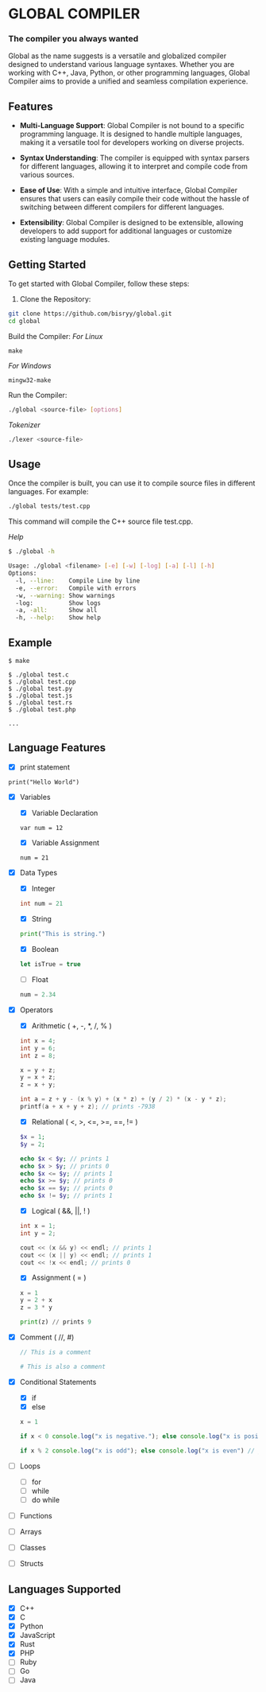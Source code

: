 # GLOBAL COMPILER
### The compiler you always wanted

Global as the name suggests is a versatile and globalized compiler designed to understand various language syntaxes. Whether you are working with C++, Java, Python, or other programming languages, Global Compiler aims to provide a unified and seamless compilation experience.

## Features
- **Multi-Language Support**: Global Compiler is not bound to a specific programming language. It is designed to handle multiple languages, making it a versatile tool for developers working on diverse projects.

- **Syntax Understanding**: The compiler is equipped with syntax parsers for different languages, allowing it to interpret and compile code from various sources.

- **Ease of Use**: With a simple and intuitive interface, Global Compiler ensures that users can easily compile their code without the hassle of switching between different compilers for different languages.

- **Extensibility**: Global Compiler is designed to be extensible, allowing developers to add support for additional languages or customize existing language modules.


## Getting Started
To get started with Global Compiler, follow these steps:

1. Clone the Repository:

```bash
git clone https://github.com/bisryy/global.git
cd global
```
Build the Compiler:
*For Linux*
```
make
```
*For Windows*
```
mingw32-make
```

Run the Compiler:

```bash
./global <source-file> [options]
```
*Tokenizer*
```bash
./lexer <source-file>
```
##  Usage
Once the compiler is built, you can use it to compile source files in different languages. For example:

```bash
./global tests/test.cpp
```
This command will compile the C++ source file test.cpp.

*Help*
```bash
$ ./global -h

Usage: ./global <filename> [-e] [-w] [-log] [-a] [-l] [-h]
Options:
  -l, --line:    Compile Line by line
  -e, --error:   Compile with errors
  -w, --warning: Show warnings
  -log:          Show logs
  -a, -all:      Show all
  -h, --help:    Show help
```

## Example
```
$ make

$ ./global test.c
$ ./global test.cpp
$ ./global test.py
$ ./global test.js
$ ./global test.rs
$ ./global test.php

...

```
## Language Features
- [x] print statement 
```
print("Hello World")
```
- [x] Variables
    - [x] Variable Declaration
    ```
    var num = 12
    ```
    - [x] Variable Assignment
    ```
    num = 21
    ```
- [x] Data Types
    - [x] Integer
    ```cpp
    int num = 21
    ```
    - [x] String
    ```python
    print("This is string.")
    ```
    - [x] Boolean
    ```js
    let isTrue = true
    ```
    - [ ] Float
    ```rust
    num = 2.34
    ```
- [x] Operators
    - [x] Arithmetic ( +, -, *, /, % )
    ```c
    int x = 4;
    int y = 6;
    int z = 8;

    x = y + z;
    y = x + z;
    z = x + y;

    int a = z + y - (x % y) + (x * z) + (y / 2) * (x - y * z);
    printf(a + x + y + z); // prints -7938

    ```
    - [x] Relational ( <, >, <=, >=, ==, != )
    ```php
    $x = 1;
    $y = 2;

    echo $x < $y; // prints 1
    echo $x > $y; // prints 0
    echo $x <= $y; // prints 1
    echo $x >= $y; // prints 0
    echo $x == $y; // prints 0
    echo $x != $y; // prints 1
    ```
    - [x] Logical ( &&, ||, ! )
    ```cpp
    int x = 1;
    int y = 2;

    cout << (x && y) << endl; // prints 1
    cout << (x || y) << endl; // prints 1
    cout << !x << endl; // prints 0
    ```
    - [x] Assignment  ( = )
    ```python
    x = 1
    y = 2 + x
    z = 3 * y

    print(z) // prints 9
    ```

- [x] Comment ( //, #)
    ```c
    // This is a comment
    ```
    ```python
    # This is also a comment
    ```
- [x] Conditional Statements
    - [x] if
    - [x] else
    ```js
    x = 1

    if x < 0 console.log("x is negative."); else console.log("x is positive") //    prints x is negative.

    if x % 2 console.log("x is odd"); else console.log("x is even") // prints x is odd

    ```
- [ ] Loops
    - [ ] for
    - [ ] while
    - [ ] do while
- [ ] Functions
- [ ] Arrays
- [ ] Classes
- [ ] Structs


## Languages Supported

<!-- checkbox -->
- [x] C++
- [x] C
- [x] Python
- [x] JavaScript
- [x] Rust
- [x] PHP
- [ ] Ruby
- [ ] Go
- [ ] Java
